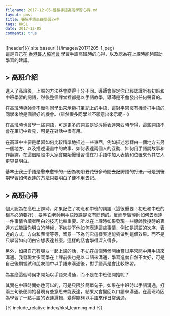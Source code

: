 ```yaml
---
filename: 2017-12-05-聾協手語高班學習心得.md
layout: post
title: 聾協手語高班學習心得
tags: HKSL
date: 2017-12-05
comments: true
---
```


![header]({{ site.baseurl }}/images/20171205-1.jpeg)  
這是自己在 [香港聾人協進會](http://www.hongkongdeaf.org.hk) 學習手語高班時的心得，以及認為在上課時能夠幫助學習的建議。

## > 高班介紹
進入了高班後，上課的方法將會變得十分不同。導師會假定你已經認識所有初班和中班學習的詞語，然後整個課堂裡都是以手語教學，導師是不會發出任何聲音的。

在高班時導師會不斷叫同學出來示範打筆記上的手語，這對平常沒有機會打手語的同學來說是個很好的機會。（雖然很多同學並不願意出來示範⋯）

在高班時也會學一些詞語，可是更多的詞語是從導師表達東西時學得，這些詞語不會在筆記中看見，可是在對話中很有用。

在高班中主要是學習如何比較精準地描述一些東西，例如描述怎樣由一個地方去另一個地方、以及描述漫畫中的故事、如何表達兩個人的互動、如何用手語說故事和作翻譯。在這個階段中大家會開始慢慢習慣在打手語中加入表情和位置來令其它人更容易明白。

~~基本上我上手語是愈來愈懶的，因為初期要花很多時間去記詞語的打法，可是到後期學習如何表達的方法只要明白了便不用去記。~~

## > 高班心得
個人認為在高班上課時，如果記住了初班和中班的詞語（這很重要！初班和中班的根基必須要好），要明白老師用手語授課是沒有問題的。反而學習導師如何去表達一件事情令讀者明白的技巧比較重要。所以在上課時如果發現一些導師教授時的表達方式能讓你明白的時候，不妨抄下他如何表達這些事情，例如是詞語的次序、表達的方式、方向和表情等等，留意一下為何它這樣表達能夠做到這個效果。而不是只學習如何明白它想表達甚麼。這樣的話會學得深入得多。

另外，如果自己有朋友一起上課的話，不妨在這個時候開始嘗試平常間中用手語來溝通。我發現太多同學在上課前後也是以口語來溝通，學習進度自然不太好，可是自己後期嘗試和朋友間中以手語來溝通後，對手語真是會比較熟習。

為甚麼這個時候才開始以手語來溝通，而不是在中班便開始呢？

其實在中班時開始也可以的，可是只限於簡單句子。如果在中班時以手語溝通，打兩三句後便開始發現有些意思未能表達，結果又會變回以口語來溝通。在高班時因為學習了一點手語的表達邏輯，變得能夠以手語來作日常溝通。

{% include_relative index/hksl_learning.md %}
